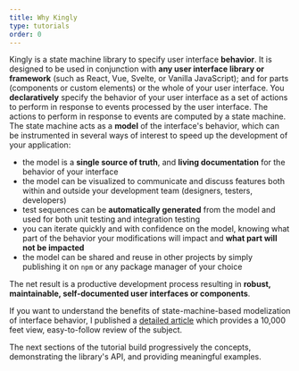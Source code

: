 ```yaml
---
title: Why Kingly
type: tutorials
order: 0
---
```


Kingly is a state machine library to specify user interface **behavior**. It is designed to be used in conjunction with **any user interface library or framework** (such as React, Vue, Svelte, or Vanilla JavaScript); and for parts (components or custom elements) or the whole of your user interface. You **declaratively** specify the behavior of your user interface as a set of actions to perform in response to events processed by the user interface. The actions to perform in response to events are computed by a state machine. The state machine acts as a **model** of the interface's behavior, which can be instrumented in several ways of interest to speed up the development of your application:

- the model is a **single source of truth**, and **living documentation** for the behavior of your interface
- the model can be visualized to communicate and discuss features both within and outside your development team (designers, testers, developers)
- test sequences can be **automatically generated** from the model and used for both unit testing and integration testing
- you can iterate quickly and with confidence on the model, knowing what part of the behavior your modifications will impact and **what part will not be impacted**
- the model can be shared and reuse in other projects by simply publishing it on `npm` or any package manager of your choice

The net result is a productive development process resulting in **robust, maintainable, self-documented user interfaces or components**.

If you want to understand the benefits of state-machine-based modelization of interface behavior, I published a [detailed article](http://www.infoq.com/articles/robust-user-interfaces-with-state-machines) which provides a 10,000 feet view, easy-to-follow review of the subject.

The next sections of the tutorial build progressively the concepts, demonstrating the library's API, and providing meaningful examples.
